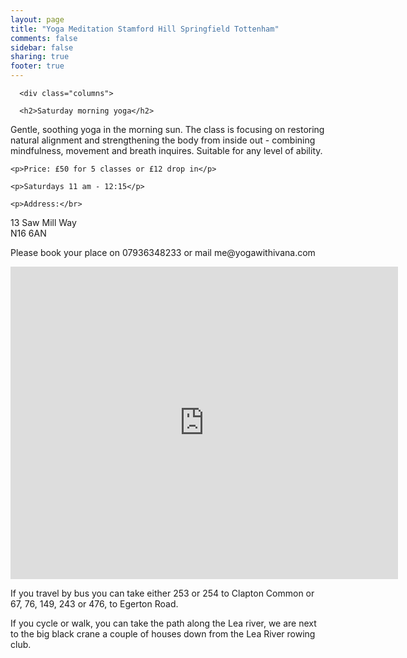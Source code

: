 ```yaml
---
layout: page
title: "Yoga Meditation Stamford Hill Springfield Tottenham"
comments: false
sidebar: false
sharing: true
footer: true
---
```


<div id="yoga-stamford-hill">
      
      <div class="columns">
      
      <h2>Saturday morning yoga</h2>
        
<p>Gentle, soothing yoga in the morning sun. The class is focusing on restoring natural alignment and strengthening the body from inside out - combining mindfulness, movement and breath inquires. Suitable for any level of ability.</p> 
      

    <p>Price: £50 for 5 classes or £12 drop in</p>
    
    <p>Saturdays 11 am - 12:15</p>
 
	<p>Address:</br>
 
13 Saw Mill Way</br>
N16 6AN</p>

<p>Please book your place on 07936348233 or mail me@yogawithivana.com</p></div>

<p><iframe src="https://www.google.com/maps/embed?pb=!1m18!1m12!1m3!1d9918.241230356625!2d-0.06924387730723325!3d51.57629359394139!2m3!1f0!2f0!3f0!3m2!1i1024!2i768!4f13.1!3m3!1m2!1s0x48761c470e248221%3A0x6bcaa8d81f9205ed!2sSaw+Mill+Way%2C+London+N16!5e0!3m2!1sen!2suk!4v1424044539393" width="620" height="500" frameborder="0" style="border:0"></iframe></p>

<p>If you travel by bus you can take either 253 or 254 to Clapton Common or 67, 76, 149, 243 or 476, to Egerton Road.</p>

<p>If you cycle or walk, you can take the path along the Lea river, we are next to the big black crane a couple of houses down from the Lea River rowing club.</p>

</div>